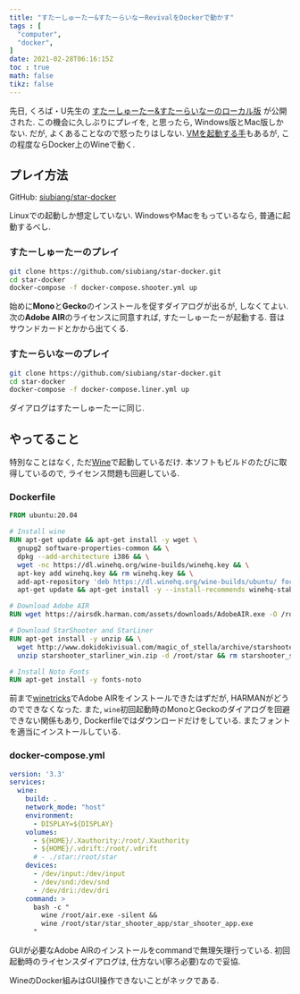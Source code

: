 ```yaml
---
title: "すたーしゅーたー&すたーらいなーRevivalをDockerで動かす"
tags : [
  "computer",
  "docker",
]
date: 2021-02-28T06:16:15Z
toc : true
math: false
tikz: false
---
```


先日, くろば・U先生の
[すたーしゅーたー&すたーらいなーのローカル版](http://www.dokidokivisual.com/magic_of_stella/ss_sn_revival.php)
が公開された.
この機会に久しぶりにプレイを, と思ったら,
Windows版とMac版しかない.
だが, よくあることなので怒ったりはしない.
[VMを起動する手](https://nombi.info/posts/computer/win10-vm-archlinux/)もあるが,
この程度ならDocker上のWineで動く.

## プレイ方法

GitHub: [siubiang/star-docker](https://github.com/siubiang/star-docker)

Linuxでの起動しか想定していない.
WindowsやMacをもっているなら, 普通に起動するべし.

### すたーしゅーたーのプレイ
```bash
git clone https://github.com/siubiang/star-docker.git
cd star-docker
docker-compose -f docker-compose.shooter.yml up
```
始めに**Mono**と**Gecko**のインストールを促すダイアログが出るが,
しなくてよい. 次の**Adobe AIR**のライセンスに同意すれば,
すたーしゅーたーが起動する.
音はサウンドカードとかから出てくる.

### すたーらいなーのプレイ
```bash
git clone https://github.com/siubiang/star-docker.git
cd star-docker
docker-compose -f docker-compose.liner.yml up
```
ダイアログはすたーしゅーたーに同じ.

## やってること

特別なことはなく, ただ[Wine](https://www.winehq.org/)で起動しているだけ.
本ソフトもビルドのたびに取得しているので,
ライセンス問題も回避している.

### Dockerfile

```Dockerfile
FROM ubuntu:20.04

# Install wine
RUN apt-get update && apt-get install -y wget \
  gnupg2 software-properties-common && \
  dpkg --add-architecture i386 && \
  wget -nc https://dl.winehq.org/wine-builds/winehq.key && \
  apt-key add winehq.key && rm winehq.key && \
  add-apt-repository 'deb https://dl.winehq.org/wine-builds/ubuntu/ focal main' && \
  apt-get update && apt-get install -y --install-recommends winehq-stable

# Download Adobe AIR
RUN wget https://airsdk.harman.com/assets/downloads/AdobeAIR.exe -O /root/air.exe

# Download StarShooter and StarLiner
RUN apt-get install -y unzip && \
  wget http://www.dokidokivisual.com/magic_of_stella/archive/starshooter_starliner_win.zip && \
  unzip starshooter_starliner_win.zip -d /root/star && rm starshooter_starliner_win.zip

# Install Noto Fonts
RUN apt-get install -y fonts-noto
```

前まで[winetricks](https://wiki.winehq.org/Winetricks)でAdobe AIRをインストールできたはずだが,
HARMANがどうのでできなくなった.
また, `wine`初回起動時のMonoとGeckoのダイアログを回避できない関係もあり,
Dockerfileではダウンロードだけをしている.
またフォントを適当にインストールしている.

### docker-compose.yml

```yml
version: '3.3'
services:
  wine:
    build: .
    network_mode: "host"
    environment:
      - DISPLAY=${DISPLAY}
    volumes:
      - ${HOME}/.Xauthority:/root/.Xauthority
      - ${HOME}/.vdrift:/root/.vdrift
      # - ./star:/root/star
    devices:
      - /dev/input:/dev/input
      - /dev/snd:/dev/snd
      - /dev/dri:/dev/dri
    command: >
      bash -c "
        wine /root/air.exe -silent &&
        wine /root/star/star_shooter_app/star_shooter_app.exe
      "
```

GUIが必要なAdobe AIRのインストールをcommandで無理矢理行っている.
初回起動時のライセンスダイアログは, 仕方ない(寧ろ必要)なので妥協.

WineのDocker組みはGUI操作できないことがネックである.
